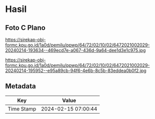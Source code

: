 # Hasil

## Foto C Plano

https://sirekap-obj-formc.kpu.go.id/1a0d/pemilu/ppwp/64/72/02/10/02/6472021002029-20240214-193634--469ecd7e-a067-436d-9a64-dee1d3e1c975.jpg

https://sirekap-obj-formc.kpu.go.id/1a0d/pemilu/ppwp/64/72/02/10/02/6472021002029-20240214-195952--e95a89cb-94f6-4e6b-8c5b-83eddea0b0f2.jpg


## Metadata

| Key        | Value               |
| ---------- | ------------------- |
| Time Stamp | 2024-02-15 07:00:44 |



